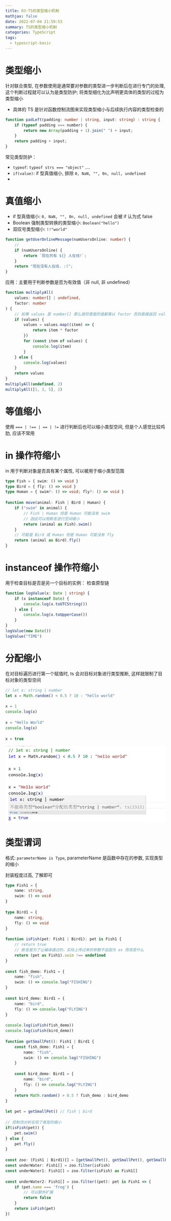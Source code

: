 ```yaml
---
title: 03-TS的类型缩小机制
mathjax: false
date: 2022-07-04 21:59:53
summary: TS的类型缩小机制
categories: TypeScript
tags:
  - typescript-basic
---
```

# 类型缩小

针对联合类型, 在参数使用是通常要对参数的类型进一步判断后在进行专门的处理, 这个判断过程就可以认为是类型防护; 将类型细化为比声明更具体的类型的过程为类型缩小
- 具体的 TS 是针对函数控制流图来实现类型缩小与后续执行内容的类型检查的

```ts
function padLeft(padding: number | string, input: string) : string {
    if (typeof padding === number) {
        return new Array(padding + 1).join(" ") + input;
    }
    return padding + input;
}
```

常见类型防护：
- `typeof`: `typeof strs === "object"` ....
- `if(value)`: if 型真值缩小, 排除 `0, NaN, "", 0n, null, undefined`
- 

# 真值缩小

- if 型真值缩小: `0, NaN, "", 0n, null, undefined` 会被 if 认为式 false
- Boolean 强制类型转换的类型缩小: `Boolean("hello")`
- 双叹号类型缩小: `!!"world"`

```ts
function getUserOnlineMessage(numUsersOnline: number) {
    // 
    if (numUsersOnline) {
        return `现在共有 ${} 人在线!`;
    }
    return "现在没有人在线. :(";
}
```

应用：主要用于判断参数是否为有效值（非 null, 非 undefined）

```ts
function multiplyAll(
    values: number[] | undefined,
    factor: number
) {
    // 如果 values 是 number[] 那么就将里面的值都乘以 factor 否则直接返回 values
    if (values) {
        values = values.map((item) => {
            return item * factor
        })
        for (const item of values) {
            console.log(item)
        }
    } else {
        console.log(values)
    }
    return values
} 
multiplyAll(undefined, 2)
multiplyAll([1, 3, 5], 2)
```

# 等值缩小

使用 `=== | !== | == | !=` 进行判断后也可以缩小类型空间, 但是个人感觉比较鸡肋, 应该不常用

# in 操作符缩小

in 用于判断对象是否具有某个属性, 可以被用于缩小类型范围

```ts
type Fish = { swim: () => void }
type Bird = { fly: () => void }
type Human = { swim?: () => void; fly?: () => void }

function move(animal: Fish | Bird | Human) {
    if ("swim" in animal) {
        // Fish | Human 但是 Human 可能没有 swim
        // 因此可以用断言进行空间缩小
        return (animal as Fish).swim()
    }
    // 可能是 Bird 或 Human 但是 Human 可能没有 fly
    return (animal as Bird).fly()
}
```

# instanceof 操作符缩小

用于检查目标是否是另一个目标的实例： 检查原型链

```ts
function logValue(x: Date | string) {
    if (x instanceof Date) {
        console.log(x.toUTCString())
    } else {
        console.log(x.toUpperCase())
    }
}
logValue(new Date())
logValue("TIME")
```

# 分配缩小

在对目标遍历进行第一个赋值时, ts 会对目标对象进行类型推断, 这样就限制了目标对象的类型空间

```ts
// let x: string | number
let x = Math.random() < 0.5 ? 10 : "hello world"

x = 1
console.log(x)

x = "Hello World"
console.log(x)

x = true
```
![](https://raw.githubusercontent.com/Coming98/pictures/main/202207042148443.png)

# 类型谓词

格式: `parameterName is Type`, parameterName 是函数中存在的参数, 实现类型的缩小

封装程度过高, 了解即可

```ts
type Fish1 = {
    name: string,
    swim: () => void
}

type Bird1 = {
    name: string,
    fly: () => void
}

function isFish(pet: Fish1 | Bird1): pet is Fish1 {
    // return true
    // 断言是为了让编译通过的，实际上传过来的参数不会因为 as 而改变什么
    return (pet as Fish1).swim !== undefined
}

const fish_demo: Fish1 = {
    name: "fish",
    swim: () => console.log("FISHING")
}

const bird_demo: Bird1 = {
    name: "bird",
    fly: () => console.log("FLYING")
}

console.log(isFish(fish_demo))
console.log(isFish(bird_demo))

function getSmallPet(): Fish1 | Bird1 {
    const fish_demo: Fish1 = {
        name: "fish",
        swim: () => console.log("FISHING")
    }
    
    const bird_demo: Bird1 = {
        name: "bird",
        fly: () => console.log("FLYING")
    }
    return Math.random() > 0.5 ? fish_demo : bird_demo
}

let pet = getSmallPet() // fish | bird

// 控制流分析实现了类型的缩小
if(isFish(pet)) {
    pet.swim()
} else {
    pet.fly()
}

const zoo: (Fish1 | Bird1)[] = [getSmallPet(), getSmallPet(), getSmallPet(), getSmallPet(), getSmallPet()]
const underWater: Fish1[] = zoo.filter(isFish)
const underWater1: Fish1[] = zoo.filter(isFish) as Fish1[]

const underWater2: Fish1[] = zoo.filter((pet): pet is Fish1 => {
    if (pet.name === 'frog') {
        // 可以额外扩展
        return false
    }
    return isFish(pet)
})

```


